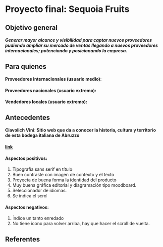 # Proyecto final: Sequoia Fruits 

## Objetivo general

##### Generar mayor alcance y visibilidad para captar nuevos proveedores pudiendo ampliar su mercado de ventas llegando a nuevos proveedores internacionales; potenciando y posicionando la empresa.


## Para quienes

#### Proveedores internacionales (usuario medio): 
#### Proveedores nacionales (usuario extremo):
#### Vendedores locales (usuario extremo):


## Antecedentes 

####  Ciavolich Vini: Sitio web que da a conocer la historia, cultura y territorio de esta bodega italiana de Abruzzo 
#### [link](https://www.ciavolich.com/)
#### Aspectos positivos: 

1. Tipografía sans serif en título
2. Buen contraste con imagen de contexto y el texto
3. Proyecta de buena forma la identidad del producto
4. Muy buena gráfica editorial y diagramación tipo moodboard.
5. Seleccionador de idiomas. 
6. Se indica el scrol

#### Aspectos negativos:
1. Índice un tanto enredado
2. No tiene icono para volver arriba, hay que hacer el scroll de vuelta.



#####
#####
#####
#####
#####

## Referentes 



#####
#####
#####
#####
#####
#####


